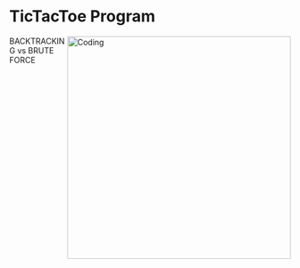 # TicTacToe Program
<img align="right" alt="Coding" width="400" src="https://thumbs.gfycat.com/DarkWeightyAnemoneshrimp-size_restricted.gif">
BACKTRACKING vs BRUTE FORCE
